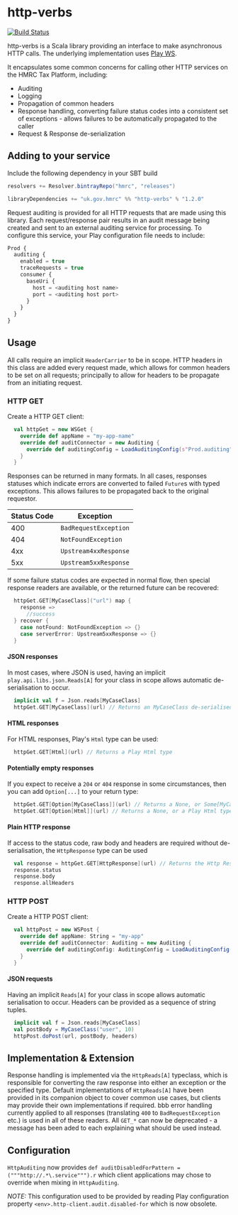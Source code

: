 http-verbs
==========

[![Build Status](https://travis-ci.org/hmrc/http-verbs.svg)](https://travis-ci.org/hmrc/http-verbs)

http-verbs is a Scala library providing an interface to make asynchronous HTTP calls.  The underlying implementation uses [Play WS](https://www.playframework.com/documentation/latest/ScalaWS).

It encapsulates some common concerns for calling other HTTP services on the HMRC Tax Platform, including:

* Auditing
* Logging
* Propagation of common headers
* Response handling, converting failure status codes into a consistent set of exceptions - allows failures to be automatically propagated to the caller
* Request & Response de-serialization

## Adding to your service

Include the following dependency in your SBT build

```scala
resolvers += Resolver.bintrayRepo("hmrc", "releases")

libraryDependencies += "uk.gov.hmrc" %% "http-verbs" % "1.2.0"
```

Request auditing is provided for all HTTP requests that are made using this library. Each request/response pair results in an audit message being created and sent to an external auditing service for processing.  To configure this service, your Play configuration file needs to include:

```javascript
Prod {
  auditing {
    enabled = true
    traceRequests = true
    consumer {
      baseUri {
        host = <auditing host name>
        port = <auditing host port>
      }
    }
  }
}
```

## Usage

All calls require an implicit `HeaderCarrier` to be in scope. HTTP headers in this class are added every request made, which allows for common headers to be set on all requests; principally to allow for headers to be propagate from an initiating request.

### HTTP GET

Create a HTTP GET client:
```scala
  val httpGet = new WSGet {
    override def appName = "my-app-name"
    override def auditConnector = new Auditing {
      override def auditingConfig = LoadAuditingConfig(s"Prod.auditing")
    }
  }
```
Responses can be returned in many formats. In all cases, responses statuses which indicate errors are converted to failed `Future`s with typed exceptions. This allows failures to be propagated back to the original requestor.

Status Code   | Exception
------------- | -------------
400           | `BadRequestException`
404           | `NotFoundException`
4xx           | `Upstream4xxResponse`
5xx           | `Upstream5xxResponse`

If some failure status codes are expected in normal flow, then special response readers are available, or the returned future can be recovered: 
```scala
  httpGet.GET[MyCaseClass]("url") map {
    response =>
      //success
  } recover {
    case notFound: NotFoundException => {}
    case serverError: Upstream5xxResponse => {}
  }
```


#### JSON responses
In most cases, where JSON is used, having an implicit `play.api.libs.json.Reads[A]` for your class in scope allows automatic de-serialisation to occur.

```scala
  implicit val f = Json.reads[MyCaseClass]
  httpGet.GET[MyCaseClass](url) // Returns an MyCaseClass de-serialised from JSON
```

#### HTML responses
For HTML responses, Play's `Html` type can be used:
```scala                                      
  httpGet.GET[Html](url) // Returns a Play Html type
```

#### Potentially empty responses
If you expect to receive a `204` or `404` response in some circumstances, then you can add `Option[...]` to your return type:

```scala
  httpGet.GET[Option[MyCaseClass]](url) // Returns a None, or Some[MyCaseClass] de-serialised from JSON
  httpGet.GET[Option[Html]](url) // Returns a None, or a Play Html type

```

#### Plain HTTP response
If access to the status code, raw body and headers are required without de-serialisation, the `HttpResponse` type can be used
```scala
  val response = httpGet.GET[HttpResponse](url) // Returns the Http Response
  response.status
  response.body
  response.allHeaders
```

### HTTP POST
Create a HTTP POST client:

```scala
  val httpPost = new WSPost {
    override def appName: String = "my-app"
    override def auditConnector: Auditing = new Auditing {
      override def auditingConfig: AuditingConfig = LoadAuditingConfig(s"Prod.auditing")
    }
  }
```

#### JSON requests
Having an implicit `Reads[A]` for your class in scope allows automatic serialisation to occur.  Headers can be provided as a sequence of string tuples.
```scala
  implicit val f = Json.reads[MyCaseClass]
  val postBody = MyCaseClass("user", 10)
  httpPost.doPost(url, postBody, headers)
```

## Implementation & Extension
Response handling is implemented via the `HttpReads[A]` typeclass, which is responsible for converting the raw response into either an exception or the specified type. Default implementations of `HttpReads[A]` have been provided in its companion object to cover common use cases, but clients may provide their own implementations if required. 
bbb error handling currently applied to all responses (translating `400` to `BadRequestException` etc.) is used in all of these readers. All `GET_*` can now be deprecated - a message has been aded to each explaining what should be used instead.

## Configuration
```HttpAuditing``` now provides ```def auditDisabledForPattern = ("""http://.*\.service""").r``` which client applications may chose to override when mixing in ```HttpAuditing```.

_NOTE:_ This configuration used to be provided by reading Play configuration property ```<env>.http-client.audit.disabled-for``` which is now obsolete.

